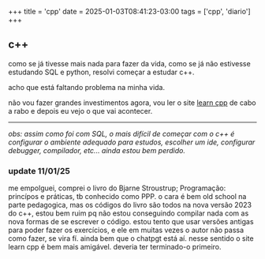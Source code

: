 +++
title = 'cpp'
date = 2025-01-03T08:41:23-03:00
tags = ['cpp', 'diario']
+++

## c++

como se já tivesse mais nada para fazer da vida, como se já não estivesse estudando SQL e python, resolvi começar a estudar c++.

acho que está faltando problema na minha vida.

não vou fazer grandes investimentos agora, vou ler o site [learn cpp](https://www.learncpp.com/) de cabo a rabo e depois eu vejo o que vai acontecer.


---

*obs: assim como foi com SQL, o mais difícil de começar com o c++ é configurar o ambiente adequado para estudos, escolher um ide, configurar debugger, compilador, etc... ainda estou bem perdido.*

### update 11/01/25

me empolguei, comprei o livro do Bjarne Stroustrup; Programação: princípos e práticas, tb conhecido como PPP.
o cara é bem old school na parte pedagogica, mas os códigos do livro são todos na nova versão 2023 do c++, estou bem ruim pq não estou conseguindo compilar nada com as nova formas de se escrever o código.
estou tento que usar versões antigas para poder fazer os exercícios, e ele em muitas vezes o autor não passa como fazer, se vira fí. ainda bem que o chatpgt está aí. nesse sentido o site learn cpp é bem mais amigável. deveria ter terminado-o primeiro.


